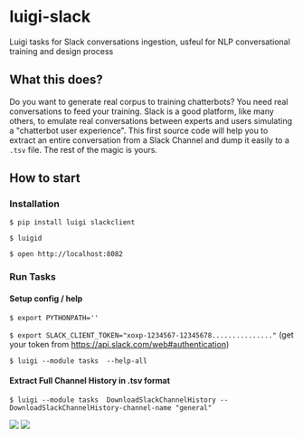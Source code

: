 # luigi-slack
Luigi tasks for Slack conversations ingestion, usfeul for NLP conversational training and design process

## What this does?
Do you want to generate real corpus to training chatterbots?  You need real conversations to feed your training.  Slack is a good platform, like many others, to emulate real conversations between experts and users simulating a "chatterbot user experience".
This first source code will help you to extract an entire conversation from a Slack Channel and dump it easily to a ```.tsv``` file.  The rest of the magic is yours.

## How to start

### Installation

```$ pip install luigi slackclient```

```$ luigid```

```$ open http://localhost:8082```

### Run Tasks

#### Setup config / help

```$ export PYTHONPATH=''```

```$ export SLACK_CLIENT_TOKEN="xoxp-1234567-12345678..............."``` (get your token from https://api.slack.com/web#authentication)

```$ luigi --module tasks  --help-all```

#### Extract Full Channel History in .tsv format

```$ luigi --module tasks  DownloadSlackChannelHistory --DownloadSlackChannelHistory-channel-name "general"```

![](https://github.com/gerardobort/luigi-slack/blob/master/doc/luigid-preview.png)
![](https://github.com/gerardobort/luigi-slack/blob/master/doc/luigid-preview2.png)
